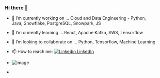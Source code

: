 ### Hi there 👋


- 🔭 I’m currently working on ... Cloud and Data Engineering - Python, Java, Snowflake, PostgreSQL, Snowpark, JS
- 🌱 I’m currently learning ... React, Apache Kafka, AWS, Tensorflow
- 👯 I’m looking to collaborate on ... Python, Tensorflow, Machine Learning
- 📫 How to reach me: [![Linkedin](https://i.stack.imgur.com/gVE0j.png) LinkedIn](https://www.linkedin.com/in/dipankar-mitra-1996-aug/)
- ![image]({https://camo.githubusercontent.com/a80d00f23720d0bc9f55481cfcd77ab79e141606829cf16ec43f8cacc7741e46/68747470733a2f2f696d672e736869656c64732e696f2f62616467652f4c696e6b6564496e2d3030373742353f7374796c653d666f722d7468652d6261646765266c6f676f3d6c696e6b6564696e266c6f676f436f6c6f723d7768697465})

- 

